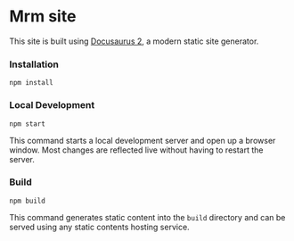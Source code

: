 # Mrm site

This site is built using [Docusaurus 2](https://v2.docusaurus.io/), a modern static site generator.

### Installation

```
npm install
```

### Local Development

```
npm start
```

This command starts a local development server and open up a browser window. Most changes are reflected live without having to restart the server.

### Build

```
npm build
```

This command generates static content into the `build` directory and can be served using any static contents hosting service.
